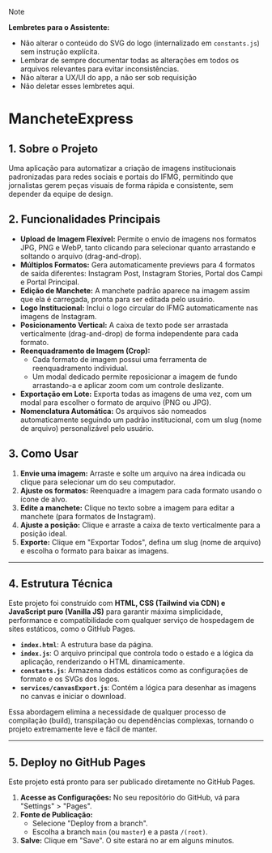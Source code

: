> [!NOTE]
> **Lembretes para o Assistente:**
> - Não alterar o conteúdo do SVG do logo (internalizado em `constants.js`) sem instrução explícita.
> - Lembrar de sempre documentar todas as alterações em todos os arquivos relevantes para evitar inconsistências.
> - Não alterar a UX/UI do app, a não ser sob requisição
> - Não deletar esses lembretes aqui.

# MancheteExpress

## 1. Sobre o Projeto

Uma aplicação para automatizar a criação de imagens institucionais padronizadas para redes sociais e portais do IFMG, permitindo que jornalistas gerem peças visuais de forma rápida e consistente, sem depender da equipe de design.

## 2. Funcionalidades Principais

-   **Upload de Imagem Flexível:** Permite o envio de imagens nos formatos JPG, PNG e WebP, tanto clicando para selecionar quanto arrastando e soltando o arquivo (drag-and-drop).
-   **Múltiplos Formatos:** Gera automaticamente previews para 4 formatos de saída diferentes: Instagram Post, Instagram Stories, Portal dos Campi e Portal Principal.
-   **Edição de Manchete:** A manchete padrão aparece na imagem assim que ela é carregada, pronta para ser editada pelo usuário.
-   **Logo Institucional:** Inclui o logo circular do IFMG automaticamente nas imagens de Instagram.
-   **Posicionamento Vertical:** A caixa de texto pode ser arrastada verticalmente (drag-and-drop) de forma independente para cada formato.
-   **Reenquadramento de Imagem (Crop):**
    -   Cada formato de imagem possui uma ferramenta de reenquadramento individual.
    -   Um modal dedicado permite reposicionar a imagem de fundo arrastando-a e aplicar zoom com um controle deslizante.
-   **Exportação em Lote:** Exporta todas as imagens de uma vez, com um modal para escolher o formato de arquivo (PNG ou JPG).
-   **Nomenclatura Automática:** Os arquivos são nomeados automaticamente seguindo um padrão institucional, com um slug (nome de arquivo) personalizável pelo usuário.

## 3. Como Usar

1.  **Envie uma imagem:** Arraste e solte um arquivo na área indicada ou clique para selecionar um do seu computador.
2.  **Ajuste os formatos:** Reenquadre a imagem para cada formato usando o ícone de alvo.
3.  **Edite a manchete:** Clique no texto sobre a imagem para editar a manchete (para formatos de Instagram).
4.  **Ajuste a posição:** Clique e arraste a caixa de texto verticalmente para a posição ideal.
5.  **Exporte:** Clique em "Exportar Todos", defina um slug (nome de arquivo) e escolha o formato para baixar as imagens.

---

## 4. Estrutura Técnica

Este projeto foi construído com **HTML, CSS (Tailwind via CDN) e JavaScript puro (Vanilla JS)** para garantir máxima simplicidade, performance e compatibilidade com qualquer serviço de hospedagem de sites estáticos, como o GitHub Pages.

-   **`index.html`**: A estrutura base da página.
-   **`index.js`**: O arquivo principal que controla todo o estado e a lógica da aplicação, renderizando o HTML dinamicamente.
-   **`constants.js`**: Armazena dados estáticos como as configurações de formato e os SVGs dos logos.
-   **`services/canvasExport.js`**: Contém a lógica para desenhar as imagens no canvas e iniciar o download.

Essa abordagem elimina a necessidade de qualquer processo de compilação (build), transpilação ou dependências complexas, tornando o projeto extremamente leve e fácil de manter.

---

## 5. Deploy no GitHub Pages

Este projeto está pronto para ser publicado diretamente no GitHub Pages.

1.  **Acesse as Configurações:** No seu repositório do GitHub, vá para "Settings" > "Pages".
2.  **Fonte de Publicação:**
    -   Selecione "Deploy from a branch".
    -   Escolha a branch `main` (ou `master`) e a pasta `/(root)`.
3.  **Salve:** Clique em "Save". O site estará no ar em alguns minutos.